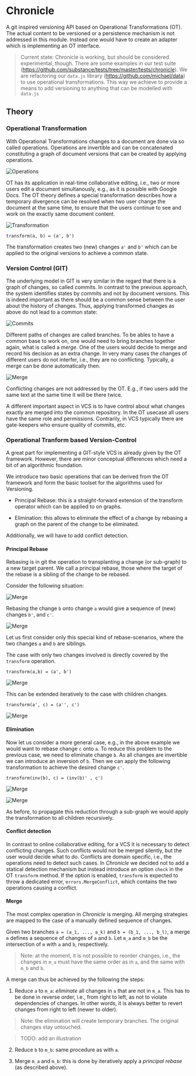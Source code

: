 Chronicle
=========

A git inspired versioning API based on Operational Transformations (OT).
The actual content to be versioned or a persistence mechanism is not addressed in this module.
Instead one would have to create an adapter which is implementing an OT interface.

> Current state:
> Chronicle is working, but should be considered experimental, though. There are some examples in our test suite (https://github.com/substance/tests/tree/master/tests/chronicle).
> We are refactoring our `data.js` library (https://github.com/michael/data) to use operational transformations.
> This way we achieve to provide a means to add versioning to anything that can
> be modelled with `data.js`

Theory
--------

### Operational Transformation

With Operational Transformations changes to a document are done via so called operations.
Operations are invertible and can be concatenated constituting a graph of document versions
that can be created by applying operations.

![Operations](http://github.com/substance/chronicle/blob/master/images/graph.jpg?raw=true)

OT has its application in real-time collaborative editing, i.e., two or more users edit a
document simultanously, e.g., as it is possible with Google Docs.
The OT theory defines a special transformation describes how a temporary divergence can be resolved when two user change the document
at the same time, to ensure that the users continue to see and work on the exactly same document content.

![Transformation](http://github.com/substance/chronicle/blob/master/images/trafo.jpg?raw=true)

    transform(a, b) = (a', b')

The transformation creates two (new) changes `a'` and `b'` which can be applied
to the original versions to achieve a common state.

### Version Control (GIT)

The underlying model in GIT is very similar in the regard that there is a graph of
changes, so called commits.
In contrast to the previous approach, the system identifies states by commits
and not by document versions. This is indeed important as there should
be a common sense between the user about the history of changes.
Thus, applying transformed changes as above do not lead to a common state:

![Commits](http://github.com/substance/chronicle/blob/master/images/commits.jpg?raw=true)

Different paths of changes are called branches.
To be ables to have a common base to work on, one would need to bring branches
together again, what is called a *merge*.
One of the users would decide to merge and record his decision as an extra change.
In very many cases the changes of different users do not interfer, i.e., they are no conflicting.
Typically, a merge can be done automatically then.

![Merge](http://github.com/substance/chronicle/blob/master/images/merge.jpg?raw=true)

Conflicting changes are not addressed by the OT. E.g., if two users add the same text at the same time
it will be there twice.

A different important aspect in VCS is to have control about what changes exactly are merged
into the common repository. In the OT usecase all users have the same role and permissions.
Contrarily, in VCS typically there are gate-keepers who ensure quality of commits, etc.


### Operational Tranform based Version-Control

A great part for implementing a GIT-style VCS is already given by the OT framework.
However, there are minor conceptual differences which need a bit of an algorithmic foundation.

We introduce two basic operations that can be derived from the OT framework
and form the basic toolset for the algorithms used for Versioning.

- Principal Rebase: this is a straight-forward extension of the transform operator
  which can be applied to on graphs.

- Elimination: this allows to eliminate the effect of a change by rebasing a graph on
  the parent of the change to be eliminated.

Additionally, we will have to add conflict detection.

#### Principal Rebase

Rebasing is in git the operation to transplanting a change (or sub-graph)
to a new target parent.
We call a principal rebase, those where the target of the rebase is a sibling of
the change to be rebased.

Consider the following situation:

![Merge](http://github.com/substance/chronicle/blob/master/images/rebase-1.jpg?raw=true)

Rebasing the change `b` onto change `a` would give a sequence of (new) changes `b'`, and `c'`.

![Merge](http://github.com/substance/chronicle/blob/master/images/rebase-2.jpg?raw=true)

Let us first consider only this special kind of rebase-scenarios, where the
two changes `a` and `b` are siblings.

The case with only two changes involved is directly covered by the `transform` operation.

    transform(a,b) = (a', b')

![Merge](http://github.com/substance/chronicle/blob/master/images/rebase-3.jpg?raw=true)

This can be extended iteratively to the case with children changes.

    transform(a', c) = (a'', c')

![Merge](http://github.com/substance/chronicle/blob/master/images/rebase-4.jpg?raw=true)


#### Elimination

Now let us consider a more general case, e.g., in the above example we would want to rebase change `c` onto `a`.
To reduce this problem to the previous case, we need to eliminate change `b`.
As all changes are invertible we can introduce an inversion of `b`.
Then we can apply the following transformation to achieve the desired change `c'`.

    transform(inv(b), c) = (inv(b)' , c')

![Merge](http://github.com/substance/chronicle/blob/master/images/reduction-1.jpg?raw=true)

![Merge](http://github.com/substance/chronicle/blob/master/images/reduction-2.jpg?raw=true)

As before, to propagate this reduction through a sub-graph we would apply
the transformation to all children recursively.

#### Conflict detection

In contrast to online collaborative editing, for a VCS it is necessary to detect conflicting
changes. Such conflicts would not be merged silently, but the user would decide what to do.
Conflicts are domain specific, i.e., the operations need to detect such cases.
In *Chronicle* we decided not to add a statical detection mechanism but instead
introduce an option `check` in the OT `transform` method. If the option is enabled,
`transform` is expected to throw a dedicated error, `errors.MergeConflict`, which contains the two operations causing a conflict.

#### Merge

The most complex operation in *Chronicle* is merging. All merging strategies are mapped to the case of a manually defined sequence of changes.

Given two branches `a = (a_1, ..., a_k)` and `b = (b_1, ..., b_l)`, a merge `m` defines a sequence of changes of `a` and `b`.
Let `m_a` and `m_b` be the intersection of `m` with `a` and `b`, respectively.

> Note: at the moment, it is not possible to reorder changes, i.e., the changes in `m_a`
  must have the same order as in `a`, and the same with `m_b` and `b`.

A merge can thus be achieved by the following the steps:

1.  Reduce `a` to `m_a`: *eliminate* all changes in `a` that are not in `m_a`.
    This has to be done in reverse order, i.e., from right to left, as not to violate dependencies of changes.
    In other words, it is always better to revert changes from right to left (newer to older).

> Note: the elimination will create temporary branches. The original changes stay untouched.

> TODO: add an illustration

2. Reduce `b` to `m_b`: same procedure as with `a`.

3. Merge `m_a` and `m_b`: this is done by iteratively apply a *principal rebase*
   (as described above).

